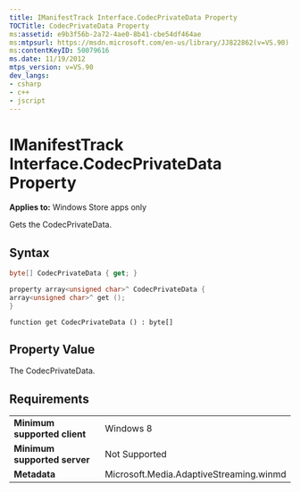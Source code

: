 ```yaml
---
title: IManifestTrack Interface.CodecPrivateData Property
TOCTitle: CodecPrivateData Property
ms:assetid: e9b3f56b-2a72-4ae0-8b41-cbe54df464ae
ms:mtpsurl: https://msdn.microsoft.com/en-us/library/JJ822862(v=VS.90)
ms:contentKeyID: 50079616
ms.date: 11/19/2012
mtps_version: v=VS.90
dev_langs:
- csharp
- c++
- jscript
---
```


# IManifestTrack Interface.CodecPrivateData Property

**Applies to:** Windows Store apps only

Gets the CodecPrivateData.

## Syntax

``` csharp
byte[] CodecPrivateData { get; }
```

``` c++
property array<unsigned char>^ CodecPrivateData {
array<unsigned char>^ get ();
}
```

``` jscript
function get CodecPrivateData () : byte[]
```

## Property Value

The CodecPrivateData.

## Requirements

|||
|--- |--- |
|**Minimum supported client**|Windows 8|
|**Minimum supported server**|Not Supported|
|**Metadata**|Microsoft.Media.AdaptiveStreaming.winmd|

